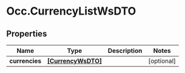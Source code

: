 # Occ.CurrencyListWsDTO

## Properties
Name | Type | Description | Notes
------------ | ------------- | ------------- | -------------
**currencies** | [**[CurrencyWsDTO]**](CurrencyWsDTO.md) |  | [optional] 


